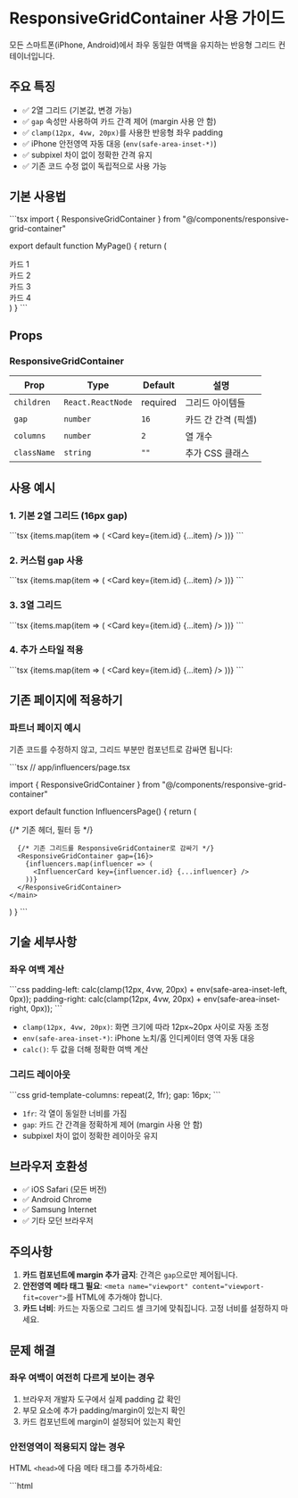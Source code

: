 # ResponsiveGridContainer 사용 가이드

모든 스마트폰(iPhone, Android)에서 좌우 동일한 여백을 유지하는 반응형 그리드 컨테이너입니다.

## 주요 특징

- ✅ 2열 그리드 (기본값, 변경 가능)
- ✅ `gap` 속성만 사용하여 카드 간격 제어 (margin 사용 안 함)
- ✅ `clamp(12px, 4vw, 20px)`를 사용한 반응형 좌우 padding
- ✅ iPhone 안전영역 자동 대응 (`env(safe-area-inset-*)`)
- ✅ subpixel 차이 없이 정확한 간격 유지
- ✅ 기존 코드 수정 없이 독립적으로 사용 가능

## 기본 사용법

\`\`\`tsx
import { ResponsiveGridContainer } from "@/components/responsive-grid-container"

export default function MyPage() {
  return (
    <ResponsiveGridContainer>
      <div className="bg-white p-4 rounded-lg">카드 1</div>
      <div className="bg-white p-4 rounded-lg">카드 2</div>
      <div className="bg-white p-4 rounded-lg">카드 3</div>
      <div className="bg-white p-4 rounded-lg">카드 4</div>
    </ResponsiveGridContainer>
  )
}
\`\`\`

## Props

### ResponsiveGridContainer

| Prop | Type | Default | 설명 |
|------|------|---------|------|
| `children` | `React.ReactNode` | required | 그리드 아이템들 |
| `gap` | `number` | `16` | 카드 간 간격 (픽셀) |
| `columns` | `number` | `2` | 열 개수 |
| `className` | `string` | `""` | 추가 CSS 클래스 |

## 사용 예시

### 1. 기본 2열 그리드 (16px gap)

\`\`\`tsx
<ResponsiveGridContainer>
  {items.map(item => (
    <Card key={item.id} {...item} />
  ))}
</ResponsiveGridContainer>
\`\`\`

### 2. 커스텀 gap 사용

\`\`\`tsx
<ResponsiveGridContainer gap={12}>
  {items.map(item => (
    <Card key={item.id} {...item} />
  ))}
</ResponsiveGridContainer>
\`\`\`

### 3. 3열 그리드

\`\`\`tsx
<ResponsiveGridContainer columns={3} gap={12}>
  {items.map(item => (
    <Card key={item.id} {...item} />
  ))}
</ResponsiveGridContainer>
\`\`\`

### 4. 추가 스타일 적용

\`\`\`tsx
<ResponsiveGridContainer className="bg-gray-50">
  {items.map(item => (
    <Card key={item.id} {...item} />
  ))}
</ResponsiveGridContainer>
\`\`\`

## 기존 페이지에 적용하기

### 파트너 페이지 예시

기존 코드를 수정하지 않고, 그리드 부분만 컴포넌트로 감싸면 됩니다:

\`\`\`tsx
// app/influencers/page.tsx

import { ResponsiveGridContainer } from "@/components/responsive-grid-container"

export default function InfluencersPage() {
  return (
    <main>
      {/* 기존 헤더, 필터 등 */}
      
      {/* 기존 그리드를 ResponsiveGridContainer로 감싸기 */}
      <ResponsiveGridContainer gap={16}>
        {influencers.map(influencer => (
          <InfluencerCard key={influencer.id} {...influencer} />
        ))}
      </ResponsiveGridContainer>
    </main>
  )
}
\`\`\`

## 기술 세부사항

### 좌우 여백 계산

\`\`\`css
padding-left: calc(clamp(12px, 4vw, 20px) + env(safe-area-inset-left, 0px));
padding-right: calc(clamp(12px, 4vw, 20px) + env(safe-area-inset-right, 0px));
\`\`\`

- `clamp(12px, 4vw, 20px)`: 화면 크기에 따라 12px~20px 사이로 자동 조정
- `env(safe-area-inset-*)`: iPhone 노치/홈 인디케이터 영역 자동 대응
- `calc()`: 두 값을 더해 정확한 여백 계산

### 그리드 레이아웃

\`\`\`css
grid-template-columns: repeat(2, 1fr);
gap: 16px;
\`\`\`

- `1fr`: 각 열이 동일한 너비를 가짐
- `gap`: 카드 간 간격을 정확하게 제어 (margin 사용 안 함)
- subpixel 차이 없이 정확한 레이아웃 유지

## 브라우저 호환성

- ✅ iOS Safari (모든 버전)
- ✅ Android Chrome
- ✅ Samsung Internet
- ✅ 기타 모던 브라우저

## 주의사항

1. **카드 컴포넌트에 margin 추가 금지**: 간격은 `gap`으로만 제어됩니다.
2. **안전영역 메타 태그 필요**: `<meta name="viewport" content="viewport-fit=cover">`를 HTML에 추가해야 합니다.
3. **카드 너비**: 카드는 자동으로 그리드 셀 크기에 맞춰집니다. 고정 너비를 설정하지 마세요.

## 문제 해결

### 좌우 여백이 여전히 다르게 보이는 경우

1. 브라우저 개발자 도구에서 실제 padding 값 확인
2. 부모 요소에 추가 padding/margin이 있는지 확인
3. 카드 컴포넌트에 margin이 설정되어 있는지 확인

### 안전영역이 적용되지 않는 경우

HTML `<head>`에 다음 메타 태그를 추가하세요:

\`\`\`html
<meta name="viewport" content="width=device-width, initial-scale=1.0, viewport-fit=cover">
